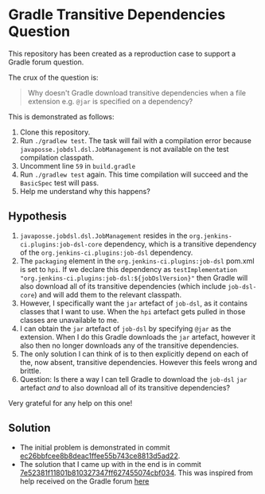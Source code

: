 # Gradle Transitive Dependencies Question

This repository has been created as a reproduction case to support a Gradle forum question.

The crux of the question is:

> Why doesn't Gradle download transitive dependencies when a file extension e.g. `@jar` is specified on a dependency?

This is demonstrated as follows:

1. Clone this repository.
2. Run `./gradlew test`. The task will fail with a compilation error because `javaposse.jobdsl.dsl.JobManagement` is not available on the test compilation classpath.
3. Uncomment line `59` in `build.gradle`
4. Run `./gradlew test` again. This time compilation will succeed and the `BasicSpec` test will pass.
5. Help me understand why this happens?

## Hypothesis

1. `javaposse.jobdsl.dsl.JobManagement` resides in the `org.jenkins-ci.plugins:job-dsl-core` dependency, which is a transitive dependency of the `org.jenkins-ci.plugins:job-dsl` dependency.
2. The `packaging` element in the `org.jenkins-ci.plugins:job-dsl` pom.xml is set to `hpi`. If we declare this dependency as `testImplementation "org.jenkins-ci.plugins:job-dsl:${jobDslVersion}"` then Gradle will also download all of its transitive dependencies (which include `job-dsl-core`) and will add them to the relevant classpath.
3. However, I specifically want the `jar` artefact of `job-dsl`, as it contains classes that I want to use. When the `hpi` artefact gets pulled in those classes are unavailable to me.
4. I can obtain the `jar` artefact of `job-dsl` by specifying `@jar` as the extension. When I do this Gradle downloads the `jar` artefact, however it also then no longer downloads any of the transitive dependencies.
5. The only solution I can think of is to then explicitly depend on each of the, now absent, transitive dependencies. However this feels wrong and brittle.
6. Question: Is there a way I can tell Gradle to download the `job-dsl` `jar` artefact _and_ to also download all of its transitive dependencies?

Very grateful for any help on this one!

## Solution

* The initial problem is demonstrated in commit [ec26bbfcee8b8deac1ffee55b743ce8813d5ad22](https://github.com/eddgrant/gradle-jenkins-dependency-resolution/commit/ec26bbfcee8b8deac1ffee55b743ce8813d5ad22).
* The solution that I came up with in the end is in commit [7e52381f11801b810327347ff627455074cbf034](https://github.com/eddgrant/gradle-jenkins-dependency-resolution/commit/36447721e4faa364a60ec79ee765ccd775ed7901). This was inspired from help received on the Gradle forum [here](https://discuss.gradle.org/t/how-can-i-specify-a-dependency-file-extension-and-still-have-gradle-resolve-transitive-dependencies/45956/4)